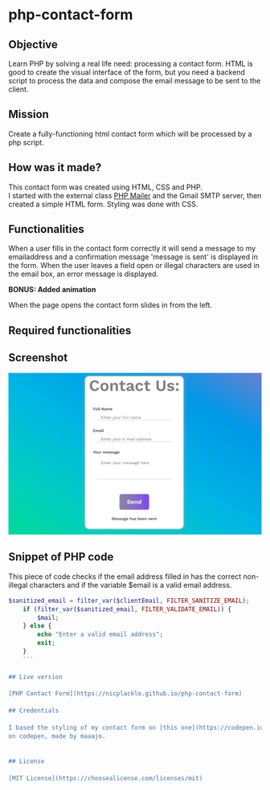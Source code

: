 # php-contact-form

## Objective

Learn PHP by solving a real life need: processing a contact form. HTML is good to create the visual interface of the form, but you need a backend script to process the data and compose the email message to be sent to the client.

## Mission

Create a fully-functioning html contact form which will be processed by a php script.

## How was it made?

This contact form was created using HTML, CSS and PHP.  
I started with the external class [PHP Mailer](https://github.com/PHPMailer/PHPMailer) and the Gmail SMTP server, then created a simple HTML form. Styling was done with CSS.

## Functionalities

When a user fills in the contact form correctly it will send a message to my emailaddress and a confirmation message 'message is sent' is displayed in the form. When the user leaves a field open or illegal characters are used in the email box, an error message is displayed.

**BONUS: Added animation**

When the page opens the contact form slides in from the left.

## Required functionalities

## Screenshot

![screenshot php-contact-form](./img/phpcontactformscreenshot.png)

## Snippet of PHP code

This piece of code checks if the email address filled in has the correct non-illegal characters and if the variable \$email is a valid email address.

```php
$sanitized_email = filter_var($clientEmail, FILTER_SANITIZE_EMAIL);
    if (filter_var($sanitized_email, FILTER_VALIDATE_EMAIL)) {
        $mail;
    } else {
        echo "Enter a valid email address";
        exit;
    }
    ```

## Live version

[PHP Contact Form](https://nicplackle.github.io/php-contact-form)

## Credentials

I based the styling of my contact form on [this one](https://codepen.io/maaajo/pen/gEpXOJ)
on codepen, made by maaajo.


## License

[MIT License](https://choosealicense.com/licenses/mit)

